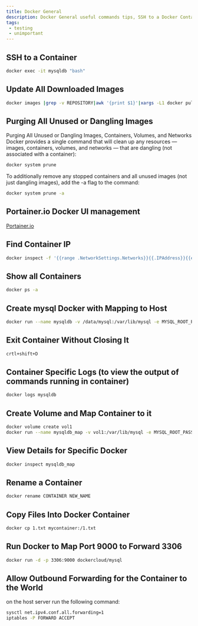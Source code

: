 ```yaml
---
title: Docker General
description: Docker General useful commands tips, SSH to a Docker Container, Update All Downloaded Docker Container Images, Purging All Unused or Dangling Docker Container Images, Create mysql Docker with Mapping to Host
tags:
 - testing
 - unimportant
---
```


## SSH to a Container

```bash
docker exec -it mysqldb "bash"
```

## Update All Downloaded Images

```bash
docker images |grep -v REPOSITORY|awk '{print $1}'|xargs -L1 docker pull
```

## Purging All Unused or Dangling Images

Purging All Unused or Dangling Images, Containers, Volumes, and Networks
Docker provides a single command that will clean up any resources — images, containers, volumes, and networks — that are dangling (not associated with a container):

```bash
docker system prune
```

To additionally remove any stopped containers and all unused images (not just dangling images), add the -a flag to the command:

```bash
docker system prune -a
```

## Portainer.io Docker UI management

[Portainer.io](https://portainer.io/)

## Find Container IP

```bash
docker inspect -f '{{range .NetworkSettings.Networks}}{{.IPAddress}}{{end}}' container_name_or_id
```

## Show all Containers

```bash
docker ps -a
```

## Create mysql Docker with Mapping to Host

```bash
docker run --name mysqldb -v /data/mysql:/var/lib/mysql -e MYSQL_ROOT_PASSWORD="qweQWE123" -p 3306:3306 -it mysql/mysql-server:5.7
```

## Exit Container Without Closing It

```bash
crtl+shift+D
```

## Container Specific Logs (to view the output of commands running in container)

```bash
docker logs mysqldb
```

## Create Volume and Map Container to it

```bash
docker volume create vol1
docker run --name mysqldb_map -v vol1:/var/lib/mysql -e MYSQL_ROOT_PASSWORD="qweQWE123" -p 3306:3306 -it mysql/mysql-server:5.7
```

## View Details for Specific Docker

```bash
docker inspect mysqldb_map
```

## Rename a Container

```bash
docker rename CONTAINER NEW_NAME
```

## Copy Files Into Docker Container

```bash
docker cp 1.txt mycontainer:/1.txt
```

## Run Docker to Map Port 9000 to Forward 3306

```bash
docker run -d -p 3306:9000 dockercloud/mysql
```

## Allow Outbound Forwarding for the Container to the World

on the host server run the following command:

```bash
sysctl net.ipv4.conf.all.forwarding=1
iptables -P FORWARD ACCEPT
```
